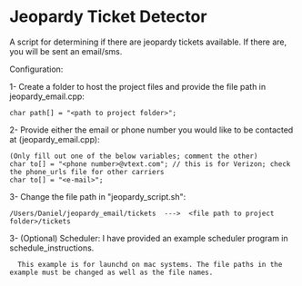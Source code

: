 # Jeopardy Ticket Detector

A script for determining if there are jeopardy tickets available. If there are, you will be sent an email/sms.

Configuration:

1- Create a folder to host the project files and provide the file path in jeopardy_email.cpp:
      
    char path[] = "<path to project folder>";

2- Provide either the email or phone number you would like to be contacted at (jeopardy_email.cpp): 
  
    (Only fill out one of the below variables; comment the other) 
    char to[] = "<phone number>@vtext.com"; // this is for Verizon; check the phone_urls file for other carriers
    char to[] = "<e-mail>";

3- Change the file path in "jeopardy_script.sh": 
            
    /Users/Daniel/jeopardy_email/tickets  --->  <file path to project folder>/tickets

3- (Optional) Scheduler: I have provided an example scheduler program in schedule_instructions.
      
      This example is for launchd on mac systems. The file paths in the example must be changed as well as the file names. 
